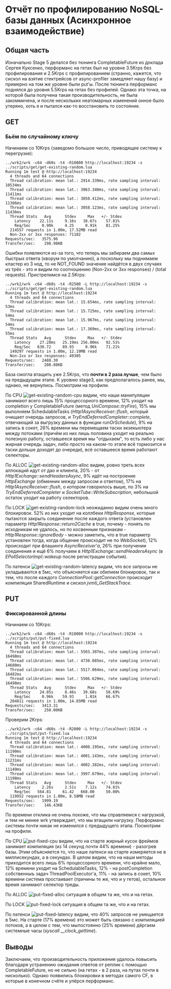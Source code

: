 # Отчёт по профилированию NoSQL-базы данных (Асинхронное взаимодействие)

## Общая часть
Изначально Stage 5 делался без тюнинга CompletableFuture из доклада Сергея Куксенко,
перформанс на гетах был на уровне 3.5Krps без профилирования и 2.5Krps с профилированием
(странно, кажется, что сискол на взятие стектрейсов от async-profiler замедляет
нашу базу) и примерно на том же уровне были put'ы. После тюнинга перформанс поднялся
до уровня 5.5Krps на гетах без профилей. Однако эта точка, на которой была получена
такая производительность, не была закоммичена, и после нескольких неатомарных изменений
онное было утеряно, хоть я и пытался как-то восстановить то состояние.

## GET

### Бьём по случайному ключу

Начинаем со 10Krps (заведомо большое число, приводящее систему к перегрузке):

```
../wrk2/wrk -c64 -d60s -t4 -R10000 http://localhost:19234 -s ../scripts/get/get-existing-random.lua
Running 1m test @ http://localhost:19234
  4 threads and 64 connections
  Thread calibration: mean lat.: 2914.339ms, rate sampling interval: 10534ms
  Thread calibration: mean lat.: 3063.340ms, rate sampling interval: 11411ms
  Thread calibration: mean lat.: 3050.412ms, rate sampling interval: 11386ms
  Thread calibration: mean lat.: 3058.123ms, rate sampling interval: 11436ms
  Thread Stats   Avg      Stdev     Max   +/- Stdev
    Latency    22.11s     9.16s   38.67s    57.81%
    Req/Sec     0.90k     4.25     0.91k    81.25%
  214557 requests in 1.00m, 17.52MB read
  Non-2xx or 3xx responses: 71102
Requests/sec:   3575.96
Transfer/sec:    298.98KB
```

Ошибки появляются из-за того, что теперь мы забираем два самых быстрых ответа (кворум по умолчанию),
а поскольку мы поднимаем кластер из 3 нод, то не NOT_FOUND значение найдётся в
двух случаях из трёх - это и видим по соотношению (Non-2xx or 3xx responses) / (total requests).
Пристрелимся на 2.5Krps:

```
../wrk2/wrk -c64 -d60s -t4 -R2500 -L http://localhost:19234 -s ../scripts/get/get-existing-random.lua
Running 1m test @ http://localhost:19234
  4 threads and 64 connections
  Thread calibration: mean lat.: 15.654ms, rate sampling interval: 53ms
  Thread calibration: mean lat.: 15.725ms, rate sampling interval: 54ms
  Thread calibration: mean lat.: 15.967ms, rate sampling interval: 54ms
  Thread calibration: mean lat.: 17.369ms, rate sampling interval: 55ms
  Thread Stats   Avg      Stdev     Max   +/- Stdev
    Latency    27.28ms   25.19ms 256.00ms   92.51%
    Req/Sec   630.72     89.93     0.96k    71.21%
  149297 requests in 1.00m, 12.19MB read
  Non-2xx or 3xx responses: 49305
Requests/sec:   2488.30
Transfer/sec:    208.08KB
```

База смогла втащить уже 2.5Krps, что **почти в 2 раза лучше**, чем было на предыдущем
этапе. К уровню stage3, как предполагалось ранее, мы, однако, не вернулись.
Посмотрим на профили.

По CPU
![get-existing-random-cpu](get/heatmap/existing-random/get-existing-random-cpu.png)
видим, что наши манипуляции занимают всего лишь 15% процессорного времени, 12%
уходит на completion у CompletableFuture (метод *UniCompose::tryFire*), 15% мы 
выполняем SchedulableTasks (*Http1AsyncReceiver::flush*, который очищает очередь
запросов, и *TryEndDeferredCompleter::complete*, отвечающий за выгрузку данных
в функции *runOrSchedule*), 9% на запись в сокет, 26% времени мы перемещаем таски
экзекьютера между потоками (причём из них лишь половина уходит на реально полезную работу,
оставшееся время мы "отдыхаем", то есть либо у нас жирная очередь задач, либо
просто на каком-то этапе всё тормозится и таски дольше доходят до очереди), всё
оставшееся время работают селекторы.

По ALLOC
![get-existing-random-alloc](get/heatmap/existing-random/get-existing-random-alloc.png)
видим, ровно треть всех аллокаций идут от дао и клиента, 20% - от *Http1Exchange::sendHeadersAsync*,
9% идёт на построение *HttpExchange* (обменник между запросом и ответом),
17% на *Http1AsyncReceiver::flush*, о котором говорилось выше, по 3% на 
*TryEndDeferredCompleter* и *SocketTube::WriteSubscription*, небольшой остаток уходит
на работу селекторов.

По LOCK
![get-existing-random-lock](get/heatmap/existing-random/get-existing-random-lock.png)
неожиданно видим очень много блокировок. 52% из них уходит на коллбеки *HttpResponse*, 
которые пытаются закрыть соединение после каждого ответа (установлен параметр
*Http1Response::return2Cache* в true, почему - понять по исходникам не удалось, но
по косвенным признакам - *Http1Response::ignoreBody* - можно заметить, что в true
параметр установлен тогда, когда общение происходит не по *WebSocket*), 12% происходит
при флашинге *AsyncReceiver'а*, 26% при получении соединения и ещё 6% получаем в
*Http1Exchange::sendHeadersAsync* (в *EPollSelectorImpl::wakeup* после регистрации
события).

По латенси
![get-existing-random-latency](get/latency/existing-random/get-existing-random-latency.png)
видим, что все запросы не укладываются в 5мс, что объясняется как обилием блокировок,
так и тем, что после каждого *ConnectionPool::getConnection* происходит компиляция 
SharedRuntime и сискол *jvmti_GetStackTrace*.

## PUT

### Фиксированной длины

Начинаем со 10Krps:

```
../wrk2/wrk -c64 -d60s -t4 -R10000 http://localhost:19234 -s ../scripts/put/put-fixed.lua
Running 1m test @ http://localhost:19234
  4 threads and 64 connections
  Thread calibration: mean lat.: 5503.307ms, rate sampling interval: 16498ms
  Thread calibration: mean lat.: 4730.085ms, rate sampling interval: 14680ms
  Thread calibration: mean lat.: 5517.064ms, rate sampling interval: 16482ms
  Thread calibration: mean lat.: 5506.629ms, rate sampling interval: 16498ms
  Thread Stats   Avg      Stdev     Max   +/- Stdev
    Latency    24.85s     8.46s   39.68s    58.69%
    Req/Sec     0.96k    59.93     1.01k    66.67%
  204811 requests in 1.00m, 14.65MB read
Requests/sec:   3413.31
Transfer/sec:    250.00KB
```

Проверим 2Krps:
```
../wrk2/wrk -c64 -d60s -t4 -R2000 -L http://localhost:19234 -s ../scripts/put/put-fixed.lua
Running 1m test @ http://localhost:19234
  4 threads and 64 connections
  Thread calibration: mean lat.: 4000.195ms, rate sampling interval: 11190ms
  Thread calibration: mean lat.: 4001.143ms, rate sampling interval: 11231ms
  Thread calibration: mean lat.: 4002.382ms, rate sampling interval: 11149ms
  Thread calibration: mean lat.: 3997.679ms, rate sampling interval: 11198ms
  Thread Stats   Avg      Stdev     Max   +/- Stdev
    Latency     2.26s     2.51s    7.12s    74.81%
    Req/Sec   564.81     61.42   668.00     50.00%
  119952 requests in 1.00m, 8.58MB read
Requests/sec:   1999.19
Transfer/sec:    146.43KB
```

По времени отклика не очень похоже, что мы справляемся с нагрузкой, и тем не менее
wrk утверждает, что мы втащили нагрузку. Перформанс системы почти никак не изменился с предыдущего этапа.
Посмотрим на профили.

По CPU
![put-fixed-cpu](put/heatmap/fixed/put-fixed-cpu.png)
видим, что на старте жирный кусок фреймов занимает компиляция (из 14 секунд
почти 44% времени) - разогрев базы. Этим объясняется то, что наше латенси на старте
измеряется не в миллисекундах, а в секундах. В целом видим, что на наши методы приходится
всего лишь 6% процессорного времени, что крайне мало, 12% времени уходит на
SchedulableTasks, 12% - на postCompletion собственныъ задач ThreadPoolExecutor'а,
11% - на запись в сокет, 10% времени система простаивает (причины те же, что и у гетов),
остальное время занимают селектор треды.

По ALLOC
![put-fixed-alloc](put/heatmap/fixed/put-fixed-alloc.png)
ситуация в общем та же, что и на гетах.

По LOCK
![put-fixed-lock](put/heatmap/fixed/put-fixed-lock.png)
ситуация в общем та же, что и на гетах.

По латенси
![put-fixed-latency](put/latency/fixed/put-fixed-latency.png)
видим, что 40% запросов не умещается в 5мс. На старте (17% времени) это может
быть связано с компиляцией потоков, а в целом с тем, что мыпостоянно (25% времени)
дёргаем системные часы (*syscall __clock_gettime*).

## Выводы

Заключаем, что производительность приложения удалось повысить благодаря устранению
ожидания ответов от реплик с помощью CompletableFuture, но не сильно
(на гетах - в 2 раза, на путах почти в нисколько). Однако появились блокировки
в методах самого CF, в которые в конечном счёте и упёрся перформанс.
